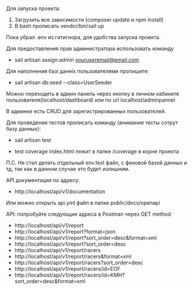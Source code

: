 Для запуска проекта:
1) Загрузить все зависимости (composer update и npm install)
2) В bash прописать vendor/bin/sail up

Пока убрал .env из гитигнора, для удобства запуска проекта. 

Для предоставления прав администратора использовать команду
- sail artisan assign:admin <youruseremail@email.com>

Для наполнения базі данніх пользователями пропишите:
  - sail artisan db:seed --class=UserSeeder

Можно переходить в админ панель через кнопку  в личном кабинете пользователя(localhost/dashboard) или по url localhost/adminpannel

В админке есть CRUD для зарегистрированных пользователей.

Для проведения тестов прописать команду (внимание тесты сотрут базу данных):
 - sail artisan test

 - test coverage index.html лежит в папке /coverage в корне проекта

П.С. Не стал делать отдельный env.test файл, с фековой базой данных и тд, так как в данном случае это будет излишним.

API документация по адресу:
 - http://localhost/api/v1/documentation

Или можно открыть api.yml файл в папке public/docs/openapi

API: попробуйте следующие адреса в Postman через GET method
 - http://localhost/api/v1/report
- http://localhost/api/v1/report?format=json
- http://localhost/api/v1/report?sort_order=desc&format=xml
- http://localhost/api/v1/report?sort_order=desc
- http://localhost/api/v1/report/racers
- http://localhost/api/v1/report/racers&format=xml
- http://localhost/api/v1/report/racers?sort_order=desc
- http://localhost/api/v1/report/racers/id=EOF
- http://localhost/api/v1/report/racers/id=KMH?sort_order=desc&format=xml
